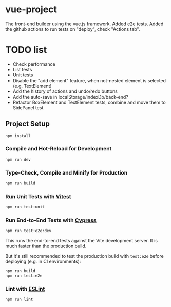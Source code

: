 # vue-project

The front-end builder using the vue.js framework.
Added e2e tests.
Added the github actions to run tests on "deploy", check "Actions tab".

# TODO list

- Check performance
- List tests
- Unit tests
- Disable the "add element" feature, when not-nested element is selected (e.g. TextElement)
- Add the history of actions and undo/redo buttons
- Add the auto-save in localStorage/indexDb/back-end? 
- Refactor BoxElement and TextElement tests, combine and move them to SidePanel test

## Project Setup

```sh
npm install
```

### Compile and Hot-Reload for Development

```sh
npm run dev
```

### Type-Check, Compile and Minify for Production

```sh
npm run build
```

### Run Unit Tests with [Vitest](https://vitest.dev/)

```sh
npm run test:unit
```

### Run End-to-End Tests with [Cypress](https://www.cypress.io/)

```sh
npm run test:e2e:dev
```

This runs the end-to-end tests against the Vite development server.
It is much faster than the production build.

But it's still recommended to test the production build with `test:e2e` before deploying (e.g. in CI environments):

```sh
npm run build
npm run test:e2e
```

### Lint with [ESLint](https://eslint.org/)

```sh
npm run lint
```
